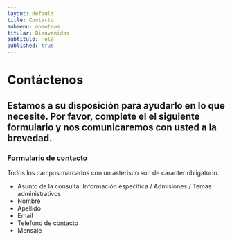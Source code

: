 ```yaml
---
layout: default
title: Contacto
submenu: nosotros
titular: Bienvenidos
subtitulo: Hola
published: true
---
```


# Contáctenos

## Estamos a su disposición para ayudarlo en lo que necesite. Por favor, complete el el siguiente formulario y nos comunicaremos con usted a la brevedad. 



### Formulario de contacto

Todos los campos marcados con un asterisco son de caracter obligatorio.

- Asunto de la consulta: Información específica / Admisiones / 
Temas administrativos
- Nombre
- Apellido
- Email
- Telefono de contacto
- Mensaje